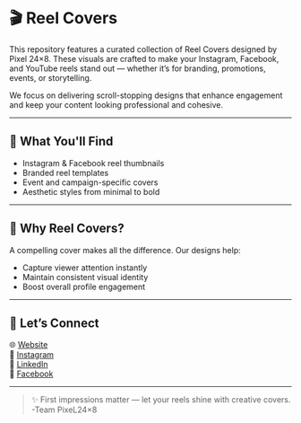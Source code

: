 
# 🎬 Reel Covers

This repository features a curated collection of Reel Covers designed by Pixel 24×8. These visuals are crafted to make your Instagram, Facebook, and YouTube reels stand out — whether it’s for branding, promotions, events, or storytelling.

We focus on delivering scroll-stopping designs that enhance engagement and keep your content looking professional and cohesive.

---

## 📁 What You'll Find

- Instagram & Facebook reel thumbnails  
- Branded reel templates  
- Event and campaign-specific covers  
- Aesthetic styles from minimal to bold

---

## 🎨 Why Reel Covers?

A compelling cover makes all the difference. Our designs help:
- Capture viewer attention instantly  
- Maintain consistent visual identity  
- Boost overall profile engagement  

---

## 🔗 Let’s Connect

🌐 [Website](https://pixel24x8.digital)  
📸 [Instagram](https://www.instagram.com/pixel24x8/)  
💼 [LinkedIn](https://www.linkedin.com/in/pixel-24x8/)  
📘 [Facebook](https://www.facebook.com/profile.php?id=61571934517991)

---

> ✨ First impressions matter — let your reels shine with creative covers.
-Team PixeL24×8





